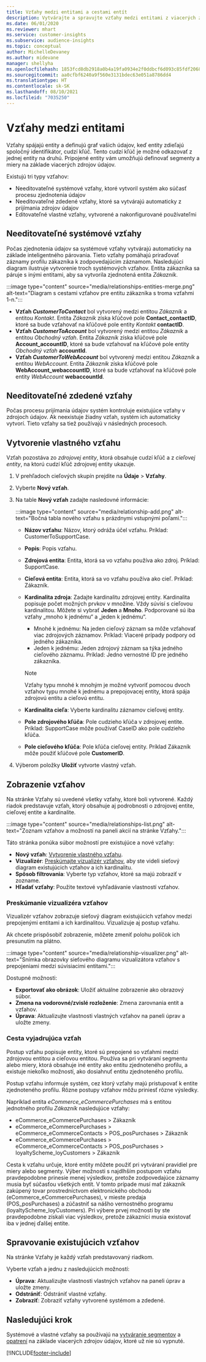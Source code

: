 ```yaml
---
title: Vzťahy medzi entitami a cestami entít
description: Vytvárajte a spravujte vzťahy medzi entitami z viacerých zdrojov údajov.
ms.date: 06/01/2020
ms.reviewer: mhart
ms.service: customer-insights
ms.subservice: audience-insights
ms.topic: conceptual
author: MichelleDevaney
ms.author: midevane
manager: shellyha
ms.openlocfilehash: 1853fcd8db2918a0b4a19fa0934e2f0ddbcf6d093c85fdf2068a13f954035dec
ms.sourcegitcommit: aa0cfbf6240a9f560e3131bdec63e051a8786dd4
ms.translationtype: HT
ms.contentlocale: sk-SK
ms.lasthandoff: 08/10/2021
ms.locfileid: "7035250"
---
```

# <a name="relationships-between-entities"></a>Vzťahy medzi entitami

Vzťahy spájajú entity a definujú graf vašich údajov, keď entity zdieľajú spoločný identifikátor, cudzí kľúč. Tento cudzí kľúč je možné odkazovať z jednej entity na druhú. Pripojené entity vám umožňujú definovať segmenty a miery na základe viacerých zdrojov údajov.

Existujú tri typy vzťahov: 
- Needitovateľné systémové vzťahy, ktoré vytvoril systém ako súčasť procesu zjednotenia údajov
- Needitovateľné zdedené vzťahy, ktoré sa vytvárajú automaticky z prijímania zdrojov údajov 
- Editovateľné vlastné vzťahy, vytvorené a nakonfigurované používateľmi

## <a name="non-editable-system-relationships"></a>Needitovateľné systémové vzťahy

Počas zjednotenia údajov sa systémové vzťahy vytvárajú automaticky na základe inteligentného párovania. Tieto vzťahy pomáhajú priraďovať záznamy profilu zákazníka k zodpovedajúcim záznamom. Nasledujúci diagram ilustruje vytvorenie troch systémových vzťahov. Entita zákazníka sa páruje s inými entitami, aby sa vytvorila zjednotená entita *Zákazník*.

:::image type="content" source="media/relationships-entities-merge.png" alt-text="Diagram s cestami vzťahov pre entitu zákazníka s troma vzťahmi 1-n.":::

- **Vzťah *CustomerToContact*** bol vytvorený medzi entitou *Zákazník* a entitou *Kontakt*. Entita *Zákazník* získa kľúčové pole **Contact_contactID**, ktoré sa bude vzťahovať na kľúčové pole entity *Kontakt* **contactID**.
- **Vzťah *CustomerToAccount*** bol vytvorený medzi entitou *Zákazník* a entitou *Obchodný vzťah*. Entita *Zákazník* získa kľúčové pole **Account_accountID**, ktoré sa bude vzťahovať na kľúčové pole entity *Obchodný vzťah* **accountId**.
- **Vzťah *CustomerToWebAccount*** bol vytvorený medzi entitou *Zákazník* a entitou *WebAccount*. Entita *Zákazník* získa kľúčové pole **WebAccount_webaccountID**, ktoré sa bude vzťahovať na kľúčové pole entity *WebAccount* **webaccountId**.

## <a name="non-editable-inherited-relationships"></a>Needitovateľné zdedené vzťahy

Počas procesu prijímania údajov systém kontroluje existujúce vzťahy v zdrojoch údajov. Ak neexistuje žiadny vzťah, systém ich automaticky vytvorí. Tieto vzťahy sa tiež používajú v následných procesoch.

## <a name="create-a-custom-relationship"></a>Vytvorenie vlastného vzťahu

Vzťah pozostáva zo *zdrojovej entity*, ktorá obsahuje cudzí kľúč a z *cieľovej entity*, na ktorú cudzí kľúč zdrojovej entity ukazuje. 

1. V prehľadoch cieľových skupín prejdite na **Údaje** > **Vzťahy**.

2. Vyberte **Nový vzťah**.

3. Na table **Nový vzťah** zadajte nasledovné informácie:

   :::image type="content" source="media/relationship-add.png" alt-text="Bočná tabla nového vzťahu s prázdnymi vstupnými poľami.":::

   - **Názov vzťahu**: Názov, ktorý odráža účel vzťahu. Príklad: CustomerToSupportCase.
   - **Popis**: Popis vzťahu.
   - **Zdrojová entita**: Entita, ktorá sa vo vzťahu používa ako zdroj. Príklad: SupportCase.
   - **Cieľová entita**: Entita, ktorá sa vo vzťahu používa ako cieľ. Príklad: Zákazník.
   - **Kardinalita zdroja**: Zadajte kardinalitu zdrojovej entity. Kardinalita popisuje počet možných prvkov v množine. Vždy súvisí s cieľovou kardinalitou. Môžete si vybrať **Jeden** a **Mnoho**. Podporované sú iba vzťahy „mnoho k jednému“ a „jeden k jednému“.  
     - Mnohé k jednému: Na jeden cieľový záznam sa môže vzťahovať viac zdrojových záznamov. Príklad: Viaceré prípady podpory od jedného zákazníka.
     - Jeden k jednému: Jeden zdrojový záznam sa týka jedného cieľového záznamu. Príklad: Jedno vernostné ID pre jedného zákazníka.

     > [!NOTE]
     > Vzťahy typu mnohé k mnohým je možné vytvoriť pomocou dvoch vzťahov typu mnohé k jednému a prepojovacej entity, ktorá spája zdrojovú entitu a cieľovú entitu.

   - **Kardinalita cieľa**: Vyberte kardinalitu záznamov cieľovej entity. 
   - **Pole zdrojového kľúča**: Pole cudzieho kľúča v zdrojovej entite. Príklad: SupportCase môže používať CaseID ako pole cudzieho kľúča.
   - **Pole cieľového kľúča**: Pole kľúča cieľovej entity. Príklad Zákazník môže použiť kľúčové pole **CustomerID**.

4. Výberom položky **Uložiť** vytvorte vlastný vzťah.

## <a name="view-relationships"></a>Zobrazenie vzťahov

Na stránke Vzťahy sú uvedené všetky vzťahy, ktoré boli vytvorené. Každý riadok predstavuje vzťah, ktorý obsahuje aj podrobnosti o zdrojovej entite, cieľovej entite a kardinalite. 

:::image type="content" source="media/relationships-list.png" alt-text="Zoznam vzťahov a možností na paneli akcií na stránke Vzťahy.":::

Táto stránka ponúka súbor možností pre existujúce a nové vzťahy: 
- **Nový vzťah**: [Vytvorenie vlastného vzťahu](#create-a-custom-relationship).
- **Vizualizér**: [Preskúmajte vizualizér vzťahov](#explore-the-relationship-visualizer), aby ste videli sieťový diagram existujúcich vzťahov a ich kardinalitu.
- **Spôsob filtrovania**: Vyberte typ vzťahov, ktoré sa majú zobraziť v zozname.
- **Hľadať vzťahy**: Použite textové vyhľadávanie vlastností vzťahov.

### <a name="explore-the-relationship-visualizer"></a>Preskúmanie vizualizéra vzťahov

Vizualizér vzťahov zobrazuje sieťový diagram existujúcich vzťahov medzi prepojenými entitami a ich kardinalitou. Vizualizuje aj postup vzťahu.

Ak chcete prispôsobiť zobrazenie, môžete zmeniť polohu políčok ich presunutím na plátno.

:::image type="content" source="media/relationship-visualizer.png" alt-text="Snímka obrazovky sieťového diagramu vizualizátora vzťahov s prepojeniami medzi súvisiacimi entitami.":::

Dostupné možnosti: 
- **Exportovať ako obrázok**: Uložiť aktuálne zobrazenie ako obrazový súbor.
- **Zmena na vodorovné/zvislé rozloženie**: Zmena zarovnania entít a vzťahov.
- **Úprava**: Aktualizujte vlastnosti vlastných vzťahov na paneli úprav a uložte zmeny.

### <a name="relationship-path"></a>Cesta vyjadrujúca vzťah

Postup vzťahu popisuje entity, ktoré sú prepojené so vzťahmi medzi zdrojovou entitou a cieľovou entitou. Používa sa pri vytváraní segmentu alebo miery, ktorá obsahuje iné entity ako entitu zjednoteného profilu, a existuje niekoľko možností, ako dosiahnuť entitu zjednoteného profilu.

Postup vzťahu informuje systém, cez ktorý vzťahy majú pristupovať k entite zjednoteného profilu. Rôzne postupy vzťahov môžu priniesť rôzne výsledky.

Napríklad entita *eCommerce_eCommercePurchases* má s entitou jednotného profilu *Zákazník* nasledujúce vzťahy:

- eCommerce_eCommercePurchases > Zákazník
- eCommerce_eCommercePurchases > eCommerce_eCommerceContacts > POS_posPurchases > Zákazník
- eCommerce_eCommercePurchases > eCommerce_eCommerceContacts > POS_posPurchases > loyaltyScheme_loyCustomers > Zákazník 

Cesta k vzťahu určuje, ktoré entity môžete použiť pri vytváraní pravidiel pre miery alebo segmenty. Výber možnosti s najdlhším postupom vzťahu pravdepodobne prinesie menej výsledkov, pretože zodpovedajúce záznamy musia byť súčasťou všetkých entít. V tomto prípade musí mať zákazník zakúpený tovar prostredníctvom elektronického obchodu (eCommerce_eCommercePurchases), v mieste predaja (POS_posPurchases) a zúčastniť sa nášho vernostného programu (loyaltyScheme_loyCustomers). Pri výbere prvej možnosti by ste pravdepodobne získali viac výsledkov, pretože zákazníci musia existovať iba v jednej ďalšej entite.

## <a name="manage-existing-relationships"></a>Spravovanie existujúcich vzťahov 

Na stránke Vzťahy je každý vzťah predstavovaný riadkom. 

Vyberte vzťah a jednu z nasledujúcich možností: 
 
- **Úprava**: Aktualizujte vlastnosti vlastných vzťahov na paneli úprav a uložte zmeny.
- **Odstrániť**: Odstrániť vlastné vzťahy.
- **Zobraziť**: Zobraziť vzťahy vytvorené systémom a zdedené. 

## <a name="next-step"></a>Nasledujúci krok

Systémové a vlastné vzťahy sa používajú na [vytváranie segmentov](segments.md) a [opatrení](measures.md) na základe viacerých zdrojov údajov, ktoré už nie sú vypnuté.

[!INCLUDE[footer-include](../includes/footer-banner.md)]
